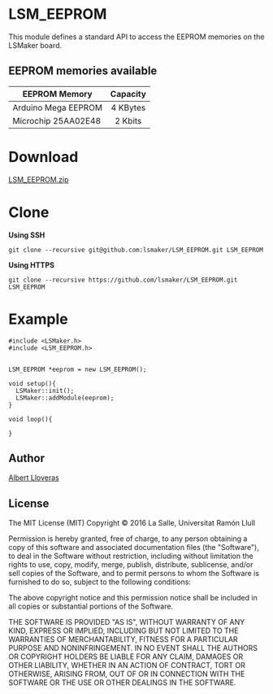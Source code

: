# LSM_EEPROM
This module defines a standard API to access the EEPROM memories on the LSMaker board.

## EEPROM memories available

| EEPROM Memory         |      Capacity      |
|-----------------------|:------------------:|
| Arduino Mega EEPROM   |      4 KBytes      |
| Microchip 25AA02E48   |      2 Kbits       |

# Download
[LSM_EEPROM.zip](https://github.com/lsmaker/LSM_EEPROM/releases/download/1.0/LSM_EEPROM.zip)

# Clone
**Using SSH**
```
git clone --recursive git@github.com:lsmaker/LSM_EEPROM.git LSM_EEPROM
```
**Using HTTPS**
```
git clone --recursive https://github.com/lsmaker/LSM_EEPROM.git LSM_EEPROM
```

# Example
```
#include <LSMaker.h>
#include <LSM_EEPROM.h>


LSM_EEPROM *eeprom = new LSM_EEPROM();

void setup(){
  LSMaker::init();
  LSMaker::addModule(eeprom);
}

void loop(){

}
```

## Author
[Albert Lloveras](https://github.com/alloveras)

## License
The MIT License (MIT)
Copyright &copy; 2016 La Salle, Universitat Ramón Llull

Permission is hereby granted, free of charge, to any person obtaining a copy of this software and associated documentation files (the "Software"), to deal in the Software without restriction, including without limitation the rights to use, copy, modify, merge, publish, distribute, sublicense, and/or sell copies of the Software, and to permit persons to whom the Software is furnished to do so, subject to the following conditions:

The above copyright notice and this permission notice shall be included in all copies or substantial portions of the Software.

THE SOFTWARE IS PROVIDED "AS IS", WITHOUT WARRANTY OF ANY KIND, EXPRESS OR IMPLIED, INCLUDING BUT NOT LIMITED TO THE WARRANTIES OF MERCHANTABILITY, FITNESS FOR A PARTICULAR PURPOSE AND NONINFRINGEMENT. IN NO EVENT SHALL THE AUTHORS OR COPYRIGHT HOLDERS BE LIABLE FOR ANY CLAIM, DAMAGES OR OTHER LIABILITY, WHETHER IN AN ACTION OF CONTRACT, TORT OR OTHERWISE, ARISING FROM, OUT OF OR IN CONNECTION WITH THE SOFTWARE OR THE USE OR OTHER DEALINGS IN THE SOFTWARE.
